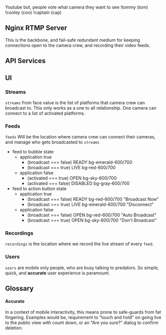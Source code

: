 Youtube bot, people vote what camera they want to see
!tommy (tom)
!cooley (coo)
!captain (cap)

## Nginx RTMP Server

This is the backbone, and fail-safe redundant medium for keeping connections open to the camera crew, and recording their video feeds.

## API Services

## UI

### Streams
`streams` from face value is the list of platforms that camera crew can broadcast to. This only works as a one to all relationship. One camera can connect to a list of activated platforms.

### Feeds
`feeds` Will be the location where camera crew can connect their cameras, and manage who gets broadcasted to `streams`

- feed to bubble state
  - application true
    - (broadcast === false) READY
        bg-emerald-600/700
    - (broadcast === true) LIVE
        bg-red-600/700
  - application false
    - (activated === true) OPEN
        bg-sky-600/700
    - (activated === false) DISABLED
        bg-gray-600/700
- feed to action button state
    - application true
        - (broadcast === false) READY
          bg-red-600/700
          "Broadcast Now"
        - (broadcast === true) LIVE
          bg-emerald-600/700
          "Disconnect"
    - application false
        - (broadcast === false) OPEN
          bg-red-600/700
          "Auto Broadcast"
        - (broadcast === true) OPEN
          bg-sky-600/700
          "Don't Broadcast"

### Recordings
`recordings` is the location where we record the live stream of every `feed`.

### Users
`users` are mobile only people, who are busy talking to predators. So simple, quick, and **accurate** user experience is paramount.


## Glossary

#### Accurate
In a context of mobile interactivity, this means prone to safe-guards from fat fingering. Examples would be, requirement to "touch and hold" on going live to the public view with count down, or an "Are you sure?" dialog to confirm deletion.